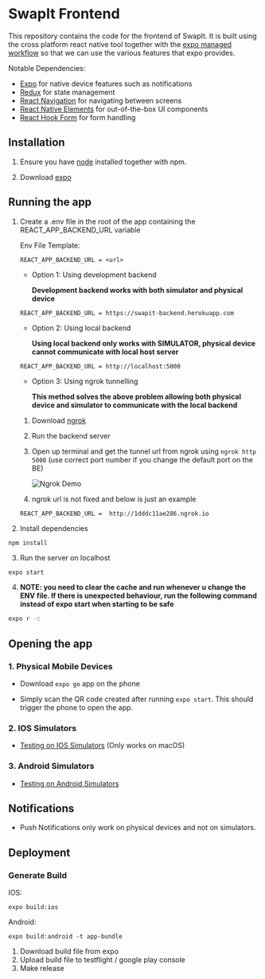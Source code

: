 
# SwapIt Frontend

This repository contains the code for the frontend of SwapIt. It is built using the cross platform react native tool together with the [expo managed workflow](https://docs.expo.io/introduction/managed-vs-bare/#managed-workflow) so that we can use the various features that expo provides.

Notable Dependencies:

- [Expo](https://expo.io) for native device features such as notifications
- [Redux](https://redux.js.org/) for state management
- [React Navigation](https://reactnavigation.org/) for navigating between screens
- [React Native Elements](https://reactnativeelements.com/) for out-of-the-box UI components
- [React Hook Form](https://react-hook-form.com/) for form handling

## Installation

1. Ensure you have [node](!https://nodejs.org/en/download/) installed together with npm.

2. Download [expo](https://expo.io)

## Running the app

1. Create a .env file in the root of the app containing the REACT_APP_BACKEND_URL variable
    
    Env File Template:
    ```
    REACT_APP_BACKEND_URL = <url>
    ```

   - Option 1: Using development backend 
  
        **Development backend works with both simulator and physical device**

    ```
    REACT_APP_BACKEND_URL = https://swapit-backend.herokuapp.com
    ```

    - Option 2: Using local backend
    
        **Using local backend only works with SIMULATOR, physical device cannot communicate with local host server**

    ```
    REACT_APP_BACKEND_URL = http://localhost:5000
    ```

     - Option 3: Using ngrok tunnelling
    
        **This method solves the above problem allowing both physical device and simulator to communicate with the local backend**

    1. Download [ngrok](https://ngrok.com/download)
   
    2. Run the backend server 

    3. Open up terminal and get the tunnel url from ngrok using ```ngrok http 5000``` (use correct port number if you change the default port on the BE)

        ![Ngrok Demo](https://i.imgur.com/RMJGem5.gif)

    4. ngrok url is not fixed and below is just an example

    ```
    REACT_APP_BACKEND_URL =  http://1dddc11ae286.ngrok.io
    ```
2. Install dependencies

```
npm install
```

3. Run the server on localhost
  
```bash
expo start
```

4. **NOTE: you need to clear the cache and run whenever u change the ENV file. If there is unexpected behaviour, run the following command instead of expo start when starting to be safe**

```bash
expo r -c
```

## Opening the app

### 1. Physical Mobile Devices

- Download ```expo go``` app on the phone
  
- Simply scan the QR code created after running ```expo start```. This should trigger the phone to open the app.

### 2. IOS Simulators

- [Testing on IOS Simulators](https://docs.expo.io/workflow/ios-simulator/) (Only works on macOS)

### 3. Android Simulators

- [Testing on Android Simulators](https://docs.expo.io/workflow/android-studio-emulator/)

## Notifications

- Push Notifications only work on physical devices and not on simulators.

## Deployment

### Generate Build 

IOS:
```
expo build:ios
```

Android:
```
expo build:android -t app-bundle
```

1. Download build file from expo
2. Upload build file to testflight / google play console
3. Make release